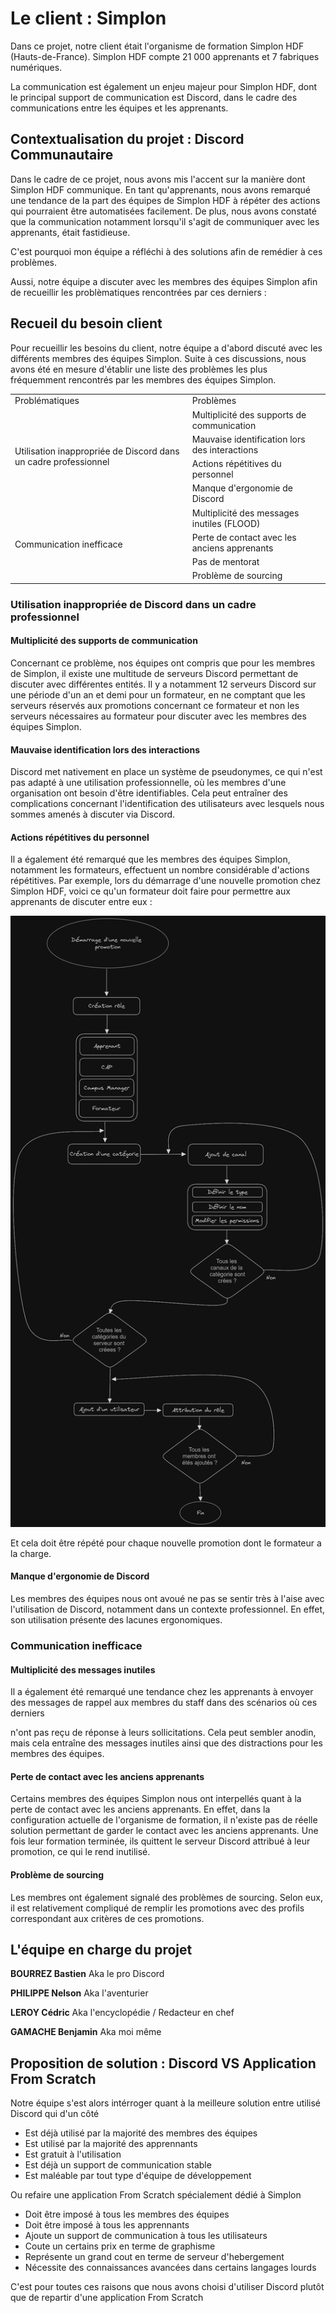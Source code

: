 # Le client : Simplon

Dans ce projet, notre client était l'organisme de formation Simplon HDF (Hauts-de-France).
Simplon HDF compte 21 000 apprenants et 7 fabriques numériques.

La communication est également un enjeu majeur pour Simplon HDF, dont le principal support de communication est Discord, dans le cadre des communications entre les équipes et les apprenants.

## Contextualisation du projet : Discord Communautaire <a id="context"></a>

Dans le cadre de ce projet, nous avons mis l'accent sur la manière dont Simplon HDF communique. En tant qu'apprenants, nous avons remarqué une tendance de la part des équipes de Simplon HDF à répéter des actions qui pourraient être automatisées facilement. De plus, nous avons constaté que la communication notamment lorsqu'il s'agit de communiquer avec les apprenants, était fastidieuse.

C'est pourquoi mon équipe a réfléchi à des solutions afin de remédier à ces problèmes.

Aussi, notre équipe a discuter avec les membres des équipes Simplon afin de recueillir les problèmatiques rencontrées par ces derniers : 

## Recueil du besoin client <a id='client'></a>

Pour recueillir les besoins du client, notre équipe a d'abord discuté avec les différents membres des équipes Simplon.
Suite à ces discussions, nous avons été en mesure d'établir une liste des problèmes les plus fréquemment rencontrés par les membres des équipes Simplon.

<table>
    <tr>
        <td>Problématiques</td>
        <td>Problèmes</td>
    </tr>
    <tr>
        <td rowspan="4">Utilisation inappropriée de Discord dans un cadre professionnel</td>
        <td>Multiplicité des supports de communication</td>
    </tr>
    <tr>
        <td>Mauvaise identification lors des interactions</td>
    </tr>
    <tr>
        <td>Actions répétitives du personnel</td>
    </tr>
    <tr>
        <td>Manque d'ergonomie de Discord</td>
    </tr>
    <tr>
        <td rowspan="4">Communication inefficace</td>
        <td>Multiplicité des messages inutiles (FLOOD)</td>
    </tr>
    <tr>
        <td>Perte de contact avec les anciens apprenants</td>
    </tr>
    <tr>
        <td>Pas de mentorat</td>
    </tr>
    <tr>
        <td>Problème de sourcing</td>
    </tr>
</table>

### Utilisation inappropriée de Discord dans un cadre professionnel

#### Multiplicité des supports de communication

Concernant ce problème, nos équipes ont compris que pour les membres de Simplon, il existe une multitude de serveurs Discord permettant de discuter avec différentes entités.
Il y a notamment 12 serveurs Discord sur une période d'un an et demi pour un formateur, en ne comptant que les serveurs réservés aux promotions concernant ce formateur et non les serveurs nécessaires au formateur pour discuter avec les membres des équipes Simplon.

#### Mauvaise identification lors des interactions

Discord met nativement en place un système de pseudonymes, ce qui n'est pas adapté à une utilisation professionnelle, où les membres d'une organisation ont besoin d'être identifiables. Cela peut entraîner des complications concernant l'identification des utilisateurs avec lesquels nous sommes amenés à discuter via Discord.

#### Actions répétitives du personnel

Il a également été remarqué que les membres des équipes Simplon, notamment les formateurs, effectuent un nombre considérable d'actions répétitives.
Par exemple, lors du démarrage d'une nouvelle promotion chez Simplon HDF, voici ce qu'un formateur doit faire pour permettre aux apprenants de discuter entre eux :

![](../imgs/scenario-crea-promo.png)

Et cela doit être répété pour chaque nouvelle promotion dont le formateur a la charge.

#### Manque d'ergonomie de Discord

Les membres des équipes nous ont avoué ne pas se sentir très à l'aise avec l'utilisation de Discord, notamment dans un contexte professionnel. En effet, son utilisation présente des lacunes ergonomiques.

### Communication inefficace

#### Multiplicité des messages inutiles

Il a également été remarqué une tendance chez les apprenants à envoyer des messages de rappel aux membres du staff dans des scénarios où ces derniers

n'ont pas reçu de réponse à leurs sollicitations. Cela peut sembler anodin, mais cela entraîne des messages inutiles ainsi que des distractions pour les membres des équipes.

#### Perte de contact avec les anciens apprenants

Certains membres des équipes Simplon nous ont interpellés quant à la perte de contact avec les anciens apprenants. En effet, dans la configuration actuelle de l'organisme de formation, il n'existe pas de réelle solution permettant de garder le contact avec les anciens apprenants. Une fois leur formation terminée, ils quittent le serveur Discord attribué à leur promotion, ce qui le rend inutilisé.

#### Problème de sourcing

Les membres ont également signalé des problèmes de sourcing. Selon eux, il est relativement compliqué de remplir les promotions avec des profils correspondant aux critères de ces promotions.

## L'équipe en charge du projet <a id="team"></a>

**BOURREZ Bastien** Aka le pro Discord

**PHILIPPE Nelson** Aka l'aventurier

**LEROY Cédric** Aka l'encyclopédie / Redacteur en chef

**GAMACHE Benjamin** Aka moi même

## Proposition de solution : Discord VS Application From Scratch

Notre équipe s'est alors intérroger quant à la meilleure solution entre utilisé Discord qui d'un côté

- Est déjà utilisé par la majorité des membres des équipes
- Est utilisé par la majorité des apprennants
- Est gratuit à l'utilisation
- Est déjà un support de communication stable
- Est maléable par tout type d'équipe de développement

Ou refaire une application From Scratch spécialement dédié à Simplon

- Doit être imposé à tous les membres des équipes
- Doit être imposé à tous les apprennants
- Ajoute un support de communication à tous les utilisateurs
- Coute un certains prix en terme de graphisme
- Représente un grand cout en terme de serveur d'hebergement
- Nécessite des connaissances avancées dans certains langages lourds

C'est pour toutes ces raisons que nous avons choisi d'utiliser Discord plutôt que de repartir d'une application From Scratch